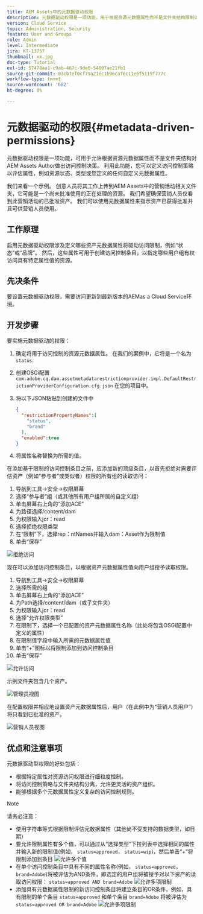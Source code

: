 ```yaml
---
title: AEM Assets中的元数据驱动权限
description: 元数据驱动权限是一项功能，用于根据资源元数据属性而不是文件夹结构限制访问。
version: Cloud Service
topic: Administration, Security
feature: User and Groups
role: Admin
level: Intermediate
jira: KT-13757
thumbnail: xx.jpg
doc-type: Tutorial
exl-id: 57478aa1-c9ab-467c-9de0-54807ae21fb1
source-git-commit: 03cb7ef0cf79a21ec1b96caf6c11e6f5119f777c
workflow-type: tm+mt
source-wordcount: '682'
ht-degree: 0%

---
```


# 元数据驱动的权限{#metadata-driven-permissions}

元数据驱动权限是一项功能，可用于允许根据资源元数据属性而不是文件夹结构对AEM Assets Author做出访问控制决策。 利用此功能，您可以定义访问控制策略以评估属性，例如资源状态、类型或您定义的任何自定义元数据属性。

我们来看一个示例。 创意人员将其工作上传到AEM Assets中的营销活动相关文件夹，它可能是一个尚未批准使用的正在处理的资源。 我们希望确保营销人员仅看到此营销活动的已批准资产。 我们可以使用元数据属性来指示资产已获得批准并且可供营销人员使用。

## 工作原理

启用元数据驱动权限涉及定义哪些资产元数据属性将驱动访问限制，例如“状态”或“品牌”。 然后，这些属性可用于创建访问控制条目，以指定哪些用户组有权访问具有特定属性值的资源。

## 先决条件

要设置元数据驱动权限，需要访问更新到最新版本的AEMas a Cloud Service环境。


## 开发步骤

要实施元数据驱动的权限：

1. 确定将用于访问控制的资源元数据属性。 在我们的案例中，它将是一个名为 `status`.
1. 创建OSGi配置 `com.adobe.cq.dam.assetmetadatarestrictionprovider.impl.DefaultRestrictionProviderConfiguration.cfg.json` 在您的项目中。
1. 将以下JSON粘贴到创建的文件中

   ```json
   {
     "restrictionPropertyNames":[
       "status",
       "brand"
     ],
     "enabled":true
   }
   ```

1. 将属性名称替换为所需的值。


在添加基于限制的访问控制条目之前，应添加新的顶级条目，以首先拒绝对需要评估资产（例如“参与者”或类似者）权限的所有组的读取访问：

1. 导航到工具→安全→权限屏幕
1. 选择“参与者”组（或其他所有用户组所属的自定义组）
1. 单击屏幕右上角的“添加ACE”
1. 为路径选择/content/dam
1. 为权限输入jcr：read
1. 选择拒绝权限类型
1. 在“限制”下，选择rep：ntNames并输入dam：Asset作为限制值
1. 单击“保存”

![拒绝访问](./assets/metadata-driven-permissions/deny-access.png)

现在可以添加访问控制条目，以根据资产元数据属性值向用户组授予读取权限。

1. 导航到工具→安全→权限屏幕
1. 选择所需的组
1. 单击屏幕右上角的“添加ACE”
1. 为Path选择/content/dam（或子文件夹）
1. 为权限输入jcr：read
1. 选择“允许权限类型”
1. 在限制下，选择一个已配置的资产元数据属性名称（此处将包含OSGi配置中定义的属性）
1. 在限制值字段中输入所需的元数据属性值
1. 单击“+”图标以将限制添加到访问控制条目
1. 单击“保存”

![允许访问](./assets/metadata-driven-permissions/allow-access.png)

示例文件夹包含几个资产。

![管理员视图](./assets/metadata-driven-permissions/admin-view.png)

在配置权限并相应地设置资产元数据属性后，用户（在此例中为“营销人员用户”）将只看到已批准的资产。

![营销人员视图](./assets/metadata-driven-permissions/marketeer-view.png)

## 优点和注意事项

元数据驱动型权限的好处包括：

- 根据特定属性对资源访问权限进行细粒度控制。
- 将访问控制策略与文件夹结构分离，允许更灵活的资产组织。
- 能够根据多个元数据属性定义复杂的访问控制规则。

>[!NOTE]
>
> 请务必注意：
> 
> - 使用字符串等式根据限制评估元数据属性（其他尚不受支持的数据类型，如日期）
> - 要允许限制属性有多个值，可以通过从“选择类型”下拉列表中选择相同的属性并输入新的限制值(例如， `status=approved`， `status=wip`)，然后单击“+”将限制添加到条目
> ![允许多个值](./assets/metadata-driven-permissions/allow-multiple-values.png)
> - 在单个访问控制条目中具有不同的属性名称(例如， `status=approved`， `brand=Adobe`)将被评估为AND条件，即选定的用户组将被授予对以下资产的读取访问权限： `status=approved AND brand=Adobe`
> ![允许多项限制](./assets/metadata-driven-permissions/allow-multiple-restrictions.png)
> - 添加具有元数据属性限制的新访问控制条目将建立条目的OR条件，例如，具有限制的单个条目 `status=approved` 和单个条目 `brand=Adobe` 将被评估为 `status=approved OR brand=Adobe`
> ![允许多项限制](./assets/metadata-driven-permissions/allow-multiple-aces.png)
